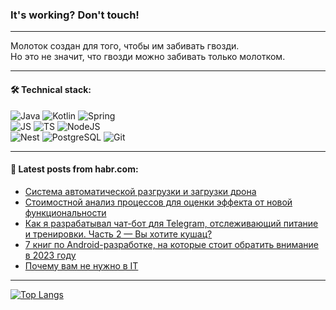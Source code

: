 ### It's working? Don't touch!

---
Молоток создан для того, чтобы им забивать гвозди. <br>
Но это не значит, что гвозди можно забивать только молотком.

---

#### 🛠️ Technical stack:

![Java](https://img.shields.io/badge/Java-informational?logo=Oracle&style=flat&logoColor=white&color=FF4500)
![Kotlin](https://img.shields.io/badge/Kotlin-informational?logo=Kotlin&style=flat&logoColor=white&color=774D97)
![Spring](https://img.shields.io/badge/SpringBoot-informational?logo=SpringBoot&style=flat&logoColor=white&color=6DB33F) <br>
![JS](https://img.shields.io/badge/JS-informational?logo=javaScript&style=flat&logoColor=black&color=F7Df1E)
![TS](https://img.shields.io/badge/TypeScript-informational?logo=typeScript&style=flat&logoColor=black&color=0667A8)
![NodeJS](https://img.shields.io/badge/NodeJS-informational?logo=node.js&style=flat&logoColor=white&color=70A760) <br>
![Nest](https://img.shields.io/badge/NestJS-informational?logo=NestJS&style=flat&logoColor=white&color=E0234E)
![PostgreSQL](https://img.shields.io/badge/PostgreSQL-informational?logo=PostgreSQL&style=flat&logoColor=white&color=DAA520)
![Git](https://img.shields.io/badge/Git-informational?logo=git&style=flat&logoColor=white&color=778899)

___

#### 💬 Latest posts from habr.com:

<!-- BLOG-POST-LIST:START -->
- [Система автоматической разгрузки и загрузки дрона](https://habr.com/ru/articles/751236/?utm_source=habrahabr&utm_medium=rss&utm_campaign=751236)
- [Стоимостной анализ процессов для оценки эффекта от новой функциональности](https://habr.com/ru/articles/751232/?utm_source=habrahabr&utm_medium=rss&utm_campaign=751232)
- [Как я разрабатывал чат-бот для Telegram, отслеживающий питание и тренировки. Часть 2 — Вы хотите кушац?](https://habr.com/ru/articles/751222/?utm_source=habrahabr&utm_medium=rss&utm_campaign=751222)
- [7 книг по Android-разработке, на которые стоит обратить внимание в 2023 году](https://habr.com/ru/companies/ru_mts/articles/751184/?utm_source=habrahabr&utm_medium=rss&utm_campaign=751184)
- [Почему вам не нужно в IT](https://habr.com/ru/articles/751186/?utm_source=habrahabr&utm_medium=rss&utm_campaign=751186)
<!-- BLOG-POST-LIST:END -->

---
[![Top Langs](https://github-readme-stats-git-master-advtsetting-gmailcom.vercel.app/api/top-langs/?username=zloylis&langs_count=10&hide_title=false&title_color=e6edf3&size_weight=0.5&count_weight=0.5&layout=compact&hide_border=true&theme=dracula)](https://github.com/zloylis)

<!-- ![GitHub stats](https://github-readme-stats-git-master-advtsetting-gmailcom.vercel.app/api?username=zloylis&show_icons=true&hide_border=true&theme=dracula&hide_title=true&include_all_commits=true&count_private=true&hide=contribs&hide_rank=true) -->
